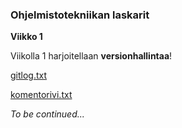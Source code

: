 ### Ohjelmistotekniikan laskarit 

**Viikko 1**

Viikolla 1 harjoitellaan **versionhallintaa**!

[gitlog.txt](https://github.com/tiila/ot-harjoitustyo/blob/master/laskarit/viikko1/gitlog.txt)

[komentorivi.txt](https://github.com/tiila/ot-harjoitustyo/blob/master/laskarit/viikko1/komentorivi.txt)


_To be continued..._
